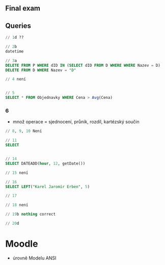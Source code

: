 ## Final exam


## Queries
```sql
// 1d ??

// 2b
datetime

// 3a
DELETE FROM P WHERE dID IN (SELECT dID FROM D WHERE WHERE Nazev = D)
DELETE FROM D WHERE Nazev = "D"

// 4 není


// 5
SELECT * FROM Objednavky WHERE Cena > Avg(Cena)
```

### 6
* množ operace = sjednocení, průnik, rozdíl, kartézský součin

```sql
// 8, 9, 10 Není

// 11
SELECT 


// 14
SELECT DATEADD(hour, 12, getDate())

// 15 není

// 16
SELECT LEFT("Karel Jaromír Erben", 5)

// 17

// 18 není

// 19b nothing correct

// 20d
```

# Moodle
* úrovně Modelu ANSI



